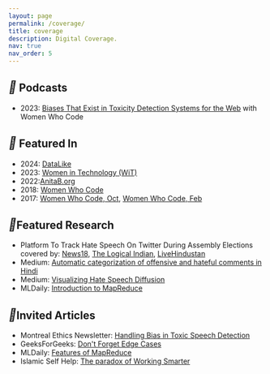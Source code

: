 ```yaml
---
layout: page
permalink: /coverage/
title: coverage
description: Digital Coverage.
nav: true
nav_order: 5
---
```


## <i style='font-size:24px' class='fas' style='color: green'>&#xf3c9;</i> Podcasts
* 2023: [Biases That Exist in Toxicity Detection Systems for the Web](https://www.womenwhocode.com/blog/career-nav-41-biases-that-exist-in-toxicity-detection-systems-for-the-web) with Women Who Code

## <i style='font-size:24px' class='fas' style='color: green'>&#xf10d;</i> Featured In
* 2024: [DataLike](https://datalike.substack.com/p/datalike-09-sarah-masud)
* 2023: [Women in Technology (WiT)](https://mywit.org/wit-her-story-sarah-masud/)
* 2022:[AnitaB.org](https://t.e2ma.net/message/uffqwg/ef4wsk)
* 2018: [Women Who Code](https://mailchi.mp/3b807ec40c0a/d8icgiexg0-869769?e=3df279c09c)
* 2017: [Women Who Code, Oct](https://mailchi.mp/womenwhocode/code-review-april-19th?e=3df279c09c), [Women Who Code, Feb](https://us7.campaign-archive.com/?u=e75be710ba1a2eb0df9d82ca4&id=e32924067b&e=3df279c09c)


## <i style='font-size:24px' class='fas' style='color: green'>&#xf02e;</i>Featured Research
* Platform To Track Hate Speech On Twitter During Assembly Elections covered by: [News18](https://www.news18.com/news/education-career/iiit-delhi-students-create-platform-to-track-hate-speech-during-elections-say-most-hateful-tweets-from-up-4803488.html), [The Logical Indian](https://thelogicalindian.com/trending/delhi-students-track-hate-speech-twitter-assembly-elections-34130), [LiveHindustan](https://www.livehindustan.com/ncr/story-iiit-delhi-robinhood-software-will-stop-hate-speech-on-social-media-know-how-it-works-and-what-is-its-accuracy-percentage-6525665.html)
* Medium: [Automatic categorization of offensive and hateful comments in Hindi](https://medium.com/automatic-categorization-of-offensive-and-hateful/automatic-categorization-of-offensive-and-hateful-comments-in-hindi-eafaafa9dcf4)
* Medium: [Visualizing Hate Speech Diffusion](https://medium.com/@chhavi19117/visualizing-hate-speech-diffusion-547c241f222e)
* MLDaily: [Introduction to MapReduce](https://mldaily.github.io/ml-algorithms/2015/10/23/mapreduce.html)


## <i style='font-size:24px' class='fas' style='color: green'>&#xf02e;</i>Invited Articles
* Montreal Ethics Newsletter: [Handling Bias in Toxic Speech Detection](https://montrealethics.ai/handling-bias-in-toxic-speech-detection-a-survey/)
* GeeksForGeeks: [Don't Forget Edge Cases](https://www.geeksforgeeks.org/dont-forget-edge-cases/)
* MLDaily: [Features of MapReduce](https://mldaily.github.io/ml-algorithms/2015/11/03/mapreduce-features.html)
* Islamic Self Help: [The paradox of Working Smarter](https://www.islamicselfhelp.com/2016/08/12/paradox-working-smarter/)
